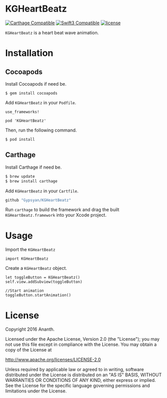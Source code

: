 # KGHeartBeatz

[![Carthage Compatible](https://img.shields.io/badge/Carthage-compatible-4BC51D.svg?style=flat)](https://github.com/Carthage/Carthage)
[![Swift3 Compatible](https://img.shields.io/badge/KGHeartBeatz-Swift3-brightgreen.svg)](https://img.shields.io/badge/KGHeartBeatz-Swift3-brightgreen.svg)
[![license](https://img.shields.io/github/license/Gypsyan/KGHeartBeatz.svg)]()

`KGHeartBeatz` is a heart beat wave animation.

# Installation

## Cocoapods

Install Cocoapods if need be.

```
$ gem install cocoapods
```

Add `KGHeartBeatz` in your `Podfile`.

```
use_frameworks!

pod 'KGHeartBeatz'
```

Then, run the following command.

```
$ pod install
```
## Carthage

Install Carthage if need be.

```bash
$ brew update
$ brew install carthage
```

Add `KGHeartBeatz` in your `Cartfile`.

```ruby
github "Gypsyan/KGHeartBeatz"
```

Run `carthage` to build the framework and drag the built `KGHeartBeatz.framework` into your Xcode project.

# Usage

Import the `KGHeartBeatz`
```
import KGHeartBeatz
```

Create a `KGHeartBeatz` object.

  ```
  let toggleButton = KGHeartBeatz()
  self.view.addSubview(toggleButton)

  //Start animation
  toggleButton.startAnimation()
  ```

# License

Copyright 2016 Ananth.

Licensed under the Apache License, Version 2.0 (the "License"); you may not use this file except in compliance with the License. You may obtain a copy of the License at

http://www.apache.org/licenses/LICENSE-2.0

Unless required by applicable law or agreed to in writing, software distributed under the License is distributed on an "AS IS" BASIS, WITHOUT WARRANTIES OR CONDITIONS OF ANY KIND, either express or implied. See the License for the specific language governing permissions and limitations under the License.

